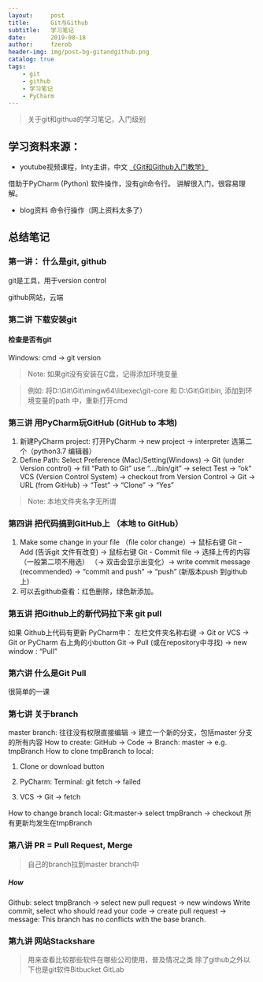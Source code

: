 ```yaml
---
layout:     post
title:      Git与Github
subtitle:   学习笔记
date:       2019-08-18
author:     fzerob
header-img: img/post-bg-gitandgithub.png
catalog: true
tags:
    - git
    - github
    - 学习笔记
    - PyCharm
---
```


> 关于git和githua的学习笔记，入门级别

## 学习资料来源： 
* youtube视频课程，Inty主讲，中文 [《Git和Github入门教学》](https://www.youtube.com/playlist?list=PLRxMjOjh7Y5d_eRLWr-DaujfI2YHgCqIf)

借助于PyCharm (Python) 软件操作，没有git命令行。 讲解很入门，很容易理解。

* blog资料 命令行操作（网上资料太多了）

## 总结笔记

### 第一讲： 什么是git, github
git是工具，用于version control

github网站，云端

### 第二讲 下载安装git
#### 检查是否有git 
Windows: cmd -> git version

> Note: 如果git没有安装在C盘，记得添加环境变量

> 例如: 将D:\Git\Git\mingw64\libexec\git-core 和 D:\Git\Git\bin, 添加到环境变量的path 中，重新打开cmd


### 第三讲 用PyCharm玩GitHub (GitHub to 本地)

1. 新建PyCharm project: 打开PyCharm -> new project -> interpreter 选第二个（python3.7 编辑器）
2. Define Path: Select Preference (Mac)/Setting(Windows) -> Git (under Version control) -> fill “Path to Git” use “…/bin/git” -> select Test -> “ok”
VCS (Version Control System) -> checkout from Version Control -> Git -> URL (from GitHub) -> “Test” -> “Clone” -> “Yes”

>Note: 本地文件夹名字无所谓

### 第四讲 把代码搞到GitHub上 （本地 to GitHub）
1. Make some change in your file （file color change）-> 鼠标右键 Git - Add (告诉git 文件有改变) -> 鼠标右键 Git - Commit file -> 选择上传的内容（一般第二项不用选） （-> 双击会显示出变化）-> write commit message (recommended) -> “commit and push” -> “push” (新版本push 到github上)
2. 可以去github查看：红色删除，绿色新添加。

### 第五讲 把Github上的新代码拉下来 git pull
如果 Github上代码有更新
PyCharm中：
左栏文件夹名称右键 -> Git or VCS -> Git or PyCharm 右上角的小button
Git -> Pull (或在repository中寻找) -> new window : “Pull”

### 第六讲 什么是Git Pull
很简单的一课

### 第七讲 关于branch
master branch: 往往没有权限直接编辑 -> 建立一个新的分支，包括master 分支的所有内容
How to create: GitHub -> Code -> Branch: master -> e.g. tmpBranch
How to clone tmpBranch to local:

1.	Clone or download button

2.	PyCharm: Terminal: git fetch -> failed

3.	VCS -> Git -> fetch

How to change branch local: Git:master-> select tmpBranch -> checkout
所有更新均发生在tmpBranch

### 第八讲 PR = Pull Request, Merge
> 自己的branch拉到master branch中 
##### How 
Github: select tmpBranch -> select new pull request -> new windows
Write commit, select who should read your code
-> create pull request
-> message: This branch has no conflicts with the base branch.

### 第九讲 网站Stackshare
> 用来查看比较那些软件在哪些公司使用，普及情况之类
> 除了github之外以下也是git软件Bitbucket GitLab

 





